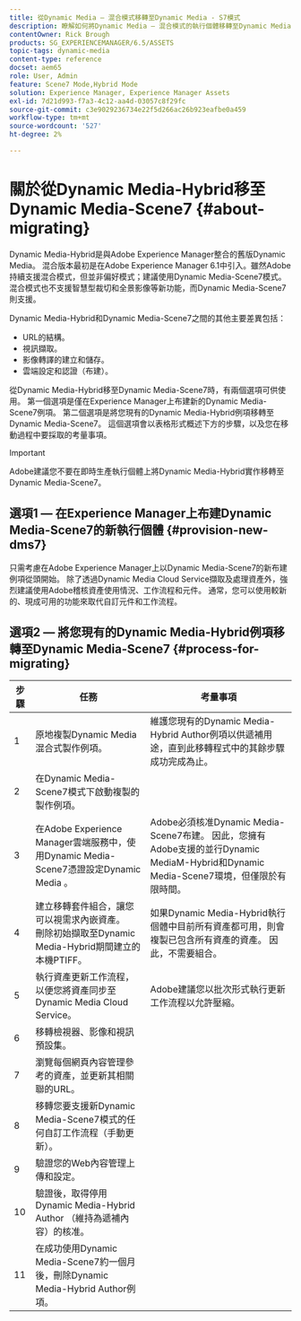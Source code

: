 ```yaml
---
title: 從Dynamic Media — 混合模式移轉至Dynamic Media - S7模式
description: 瞭解如何將Dynamic Media — 混合模式的執行個體移轉至Dynamic Media - S7模式
contentOwner: Rick Brough
products: SG_EXPERIENCEMANAGER/6.5/ASSETS
topic-tags: dynamic-media
content-type: reference
docset: aem65
role: User, Admin
feature: Scene7 Mode,Hybrid Mode
solution: Experience Manager, Experience Manager Assets
exl-id: 7d21d993-f7a3-4c12-aa4d-03057c8f29fc
source-git-commit: c3e9029236734e22f5d266ac26b923eafbe0a459
workflow-type: tm+mt
source-wordcount: '527'
ht-degree: 2%

---
```


# 關於從Dynamic Media-Hybrid移至Dynamic Media-Scene7 {#about-migrating}

Dynamic Media-Hybrid是與Adobe Experience Manager整合的舊版Dynamic Media。 混合版本最初是在Adobe Experience Manager 6.1中引入。雖然Adobe持續支援混合模式，但並非偏好模式；建議使用Dynamic Media-Scene7模式。 混合模式也不支援智慧型裁切和全景影像等新功能，而Dynamic Media-Scene7則支援。

Dynamic Media-Hybrid和Dynamic Media-Scene7之間的其他主要差異包括：

* URL的結構。
* 視訊擷取。
* 影像轉譯的建立和儲存。
* 雲端設定和認證（布建）。

從Dynamic Media-Hybrid移至Dynamic Media-Scene7時，有兩個選項可供使用。 第一個選項是僅在Experience Manager上布建新的Dynamic Media-Scene7例項。 第二個選項是將您現有的Dynamic Media-Hybrid例項移轉至Dynamic Media-Scene7。 這個選項會以表格形式概述下方的步驟，以及您在移動過程中要採取的考量事項。

>[!IMPORTANT]
>
>Adobe建議您不要在即時生產執行個體上將Dynamic Media-Hybrid實作移轉至Dynamic Media-Scene7。

## 選項1 — 在Experience Manager上布建Dynamic Media-Scene7的新執行個體 {#provision-new-dms7}

只需考慮在Adobe Experience Manager上以Dynamic Media-Scene7的新布建例項從頭開始。 除了透過Dynamic Media Cloud Service擷取及處理資產外，強烈建議使用Adobe稽核資產使用情況、工作流程和元件。 通常，您可以使用較新的、現成可用的功能來取代自訂元件和工作流程。

## 選項2 — 將您現有的Dynamic Media-Hybrid例項移轉至Dynamic Media-Scene7 {#process-for-migrating}

| 步驟 | 任務 | 考量事項 |
|---|---|---|
| 1 | 原地複製Dynamic Media混合式製作例項。 | 維護您現有的Dynamic Media-Hybrid Author例項以供遞補用途，直到此移轉程式中的其餘步驟成功完成為止。 |
| 2 | 在Dynamic Media-Scene7模式下啟動複製的製作例項。 |  |
| 3 | 在Adobe Experience Manager雲端服務中，使用Dynamic Media-Scene7憑證設定Dynamic Media 。 | Adobe必須核准Dynamic Media-Scene7布建。 因此，您擁有Adobe支援的並行Dynamic MediaM-Hybrid和Dynamic Media-Scene7環境，但僅限於有限時間。 |
| 4 | 建立移轉套件組合，讓您可以視需求內嵌資產。<br>刪除初始擷取至Dynamic Media-Hybrid期間建立的本機PTIFF。 | 如果Dynamic Media-Hybrid執行個體中目前所有資產都可用，則會複製已包含所有資產的資產。 因此，不需要組合。 |
| 5 | 執行資產更新工作流程，以便您將資產同步至Dynamic Media Cloud Service。 | Adobe建議您以批次形式執行更新工作流程以允許壓縮。 |
| 6 | 移轉檢視器、影像和視訊預設集。 |  |
| 7 | 瀏覽每個網頁內容管理參考的資產，並更新其相關聯的URL。 |  |
| 8 | 移轉您要支援新Dynamic Media-Scene7模式的任何自訂工作流程（手動更新）。 |  |
| 9 | 驗證您的Web內容管理上傳和設定。 |  |
| 10 | 驗證後，取得停用Dynamic Media-Hybrid Author （維持為遞補內容）的核准。 |  |
| 11 | 在成功使用Dynamic Media-Scene7約一個月後，刪除Dynamic Media-Hybrid Author例項。 |  |
